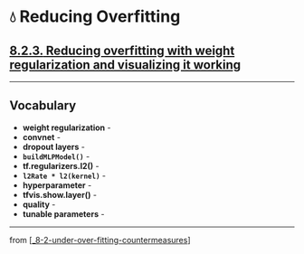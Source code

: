 # 💧 Reducing Overfitting

## [**8.2.3.** Reducing overfitting with weight regularization and visualizing it working](https://livebook.manning.com/book/deep-learning-with-javascript/chapter-8/52)

---

## **Vocabulary**

- **weight regularization** -
- **convnet** -
- **dropout layers** -
- **`buildMLPModel()`** -
- **tf.regularizers.l2()** -
- **`l2Rate * l2(kernel)`** -
- **hyperparameter** -
- **tfvis.show.layer()** -
- **quality** -
- **tunable parameters** -

---
from [[_8-2-under-over-fitting-countermeasures]]

[//begin]: # "Autogenerated link references for markdown compatibility"
[_8-2-under-over-fitting-countermeasures]: _8-2-under-over-fitting-countermeasures.md "💧 Under Over Fit Counter Measures"
[//end]: # "Autogenerated link references"
